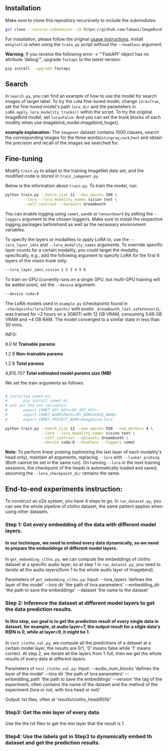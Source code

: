 ## Installation
Make sure to clone this repository recursively to include the submodules:

```bash
git clone --recurse-submodules -j8 https://github.com/fabawi/ImageBind-LoRA.git
```

For installation, please follow the original [usage instructions](#Usage).
Install `matplotlib` when using the `train.py` script without the `--headless` argument.

**Warning**: If you receive the following error -> "'FastAPI' object has no attribute 'debug'", upgrade `fastapi` to the latest version:

```bash
pip install --upgrade fastapi
```

## Search

In `search.py`, you can find an example of how to use the model for search images of target label. To try the `LoRA` fine-tuned model, change `lora=True`, set the fine-tuned model's path `lora_dir` and the parameters in `LoRA.apply_lora_modality_trunks()` within the script. To try the original ImageBind model, set `lora=False`.
And you can set the trunk blocks of each modlity when use imagebind_model.imagebind_huge().

**example explanation**: The `Imagenet` dataset contains 1000 classes, search the corresponding images for the three words(`stingray`,`cock`,`hen`) and obtain the precision and recall of the images we searched for.



## Fine-tuning

Modify `train.py` to adapt to the training ImageNet data set, and the modified code is stored in `train_iamgenet.py`.

Below is the information about `train.py`.
To train the model, run:

```bash
python train.py --batch_size 12 --max_epochs 500 \
        --lora --lora_modality_names vision text \
        --self_contrast --datasets dreambooth
```

You can enable logging using `comet`, `wandb` or `tensorboard` by setting the `--loggers` argument to the chosen logger/s.
Make sure to install the respective logging packages beforehand as well as the necessary environment variables.

To specify the layers or modalities to apply LoRA to, 
use the `--lora_layer_idxs` and `--lora_modality_names` arguments. 
To override specific layer counts for a certain modality, you could target the modality specifically, 
e.g., add the following argument to specify LoRA for the first 6 layers of the vision trunk only:

```bash
--lora_layer_idxs_vision 1 2 3 4 5 6
```

To train on GPU (currently runs on a single GPU, but multi-GPU training will be added soon), set the `--device` argument:

```bash
--device cuda:0
```

The LoRA models used in `example.py` 
(checkpoints found in `.checkpoints/lora/550_epochs/` with postix `_dreambooth_last.safetensors`), 
was trained for ~2 hours on a 3080Ti with 12 GB VRAM, consuming 5.66 GB VRAM and ~4 GB RAM. The model converged to a similar state in less than 30 mins.

INFO:

8.0 M     **Trainable params**

1.2 B     **Non-trainable params**

1.2 B     **Total params**

4,815.707 **Total estimated model params size (MB)**


We set the train arguments as follows:

```bash

# installed comet-ml:
#       pip install comet-ml
# and set the env variables:
#       export COMET_API_KEY=<MY_API_KEY>
#       export COMET_WORKSPACE=<MY_WORKSPACE_NAME>
#       export COMET_PROJECT_NAME=Imagebind-lora

python train.py --batch_size 12 --max_epochs 550 --num_workers 4 \
                --lora --lora_modality_names vision text \
                --self_contrast --datasets dreambooth \
                --device cuda:0 --headless --loggers comet
```

**Note**: To perform linear probing (optimizing the last layer of each modality's head only), maintain all arguments, 
replacing `--lora` with `--linear_probing` (Both cannot be set in the same run). 
On running `--lora` in the next training session/s, the checkpoint of the heads is automatically loaded and saved,
assuming the `--lora_checkpoint_dir` remains the same.


## End-to-end experiments instruction:
To construct an e2e system, you have 4 steps to go. In `run_dataset.py`, you can see the whole pipeline of clotho dataset,  the same pattern applies when using other datasets.

### Step 1: Get every embedding of the data with different model layers.
#### In our technique, we need to embed every data dynamically, so we need to prepare the embeddings of different model layers.
In `get_embedding_cltho.py`, we can compute the embeddings of clotho dataset at a specific audio layer, so at step 1 in `run_dataset.py`, you need to iterate all the audio layers(form 1 to the whole audio layer of Imagebind).

Parameters of `get_embedding_cltho.py`:
Input: 
--lora_layers 'defines the layer of the model'
--lora dir 'the path of lora parameters'
--embedding_dir 'the path to save the embeddings'
--dataset 'the name to the dataset'

### Step 2: Inference the dataset at different model layers to get the data prediction results.
#### In this step, our goal is to get the prediction result of every single data in dataset, for example, at audio layer=7, the output result for a silgle data's R@N is 0, while at layer=9, it might be 1.
In `test_clotho_val.py`, we compute all the predictions of a dataset at a certain model layer, the results are 0/1, '0' means false while '1' means correct. At step 2, we iterate all the layers from 1-full, then we get the whole results of every data at different layers.

Parameters of `test_clotho_val.py`:
Input: 
--audio_num_blocks 'defines the layer of the model'
--lora dir 'the path of lora parameters'
--embedding_path 'the path to save the embeddings'
--version 'the tag of the experiment, often contains the name of the dataset and the method of the experiment (lora or not, with lora head or not)'

Output:
txt files, often at 'results/clotho_head/R{N}'

### Step3: Get the min layer of every data
Use the the txt files to get the min layer that the result is 1.

### Step4: Use the labels got in Step3 to dynamically embed th dataset and get the prediction results.
